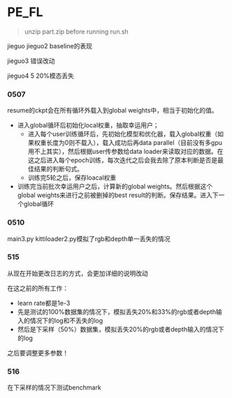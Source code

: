 # PE_FL
> unzip part.zip before running run.sh

jieguo jieguo2 baseline的表现

jieguo3 错误改动

jieguo4 5 20%模态丢失
### 0507 
resume的ckpt会在所有循环外载入到global weights中，相当于初始化的值。
* 进入global循环后初始化local权重，抽取幸运用户；
  *   进入每个user训练循环后，先初始化模型和优化器，载入global权重（如果权重长度为0则不载入），载入成功后再data parallel（目前没有多gpu用不上其实），然后根据user传参数给data loader来读取对应的数据。在这之后进入每个epoch训练，每次迭代之后会我去除了原本判断是否是最佳结果的判断句式。
  *   训练完5轮之后，保存loacal权重
* 训练完当前批次幸运用户之后，计算新的global weights。然后根据这个global weights来进行之前被删掉的best result的判断。保存结果。进入下一个global循环

### 0510
main3.py kittiloader2.py模拟了rgb和depth单一丢失的情况

### 515
从现在开始更改日志的方式，会更加详细的说明改动

在这之前的所有工作：

* learn rate都是1e-3
* 先是测试的100%数据集的情况下，模拟丢失20%和33%的rgb或者depth输入的情况下的log和不丢失的log
* 然后是下采样（50%）数据集，模拟丢失20%的rgb或者depth输入的情况下的log

之后要调整更多参数！

### 516
在下采样的情况下测试benchmark
